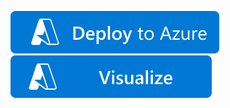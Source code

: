 [![Deploy to Azure](https://raw.githubusercontent.com/mthreer/PowerShell/master/shared-resources/deploytoazure.svg?sanitize=true)](https://portal.azure.com/#create/Microsoft.Template/uri/https%3A%2F%2Fraw.githubusercontent.com%2Fmthreer%2FPowerShell%2Fmaster%2FLog-IIS-State%2Fazuredeploy.json)
[![Visualize](https://raw.githubusercontent.com/mthreer/PowerShell/master/shared-resources/visualizebutton.svg?sanitize=true)](http://armviz.io/#/?load=https%3A%2F%2Fraw.githubusercontent.com%2Fmthreer%2FPowerShell%2Fmaster%2FLog-IIS-State%2Fazuredeploy.json)
